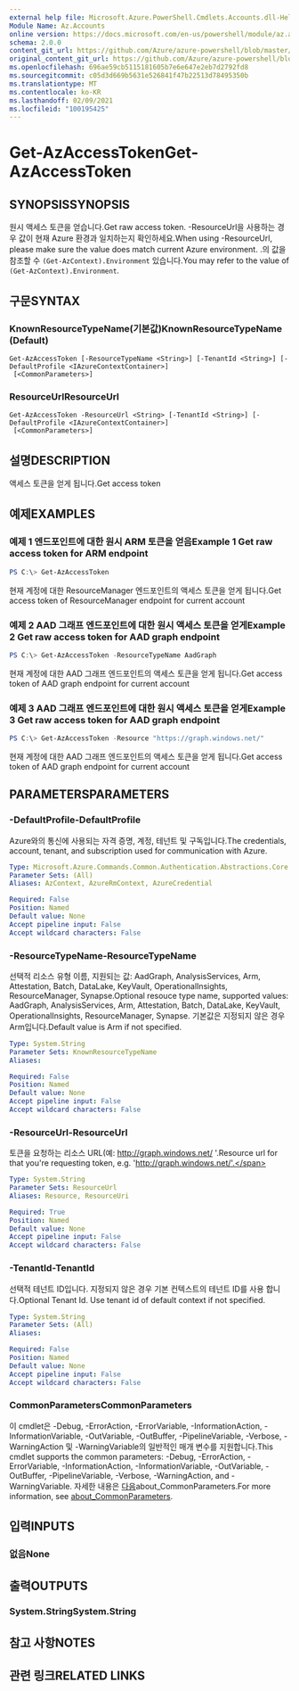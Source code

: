 ```yaml
---
external help file: Microsoft.Azure.PowerShell.Cmdlets.Accounts.dll-Help.xml
Module Name: Az.Accounts
online version: https://docs.microsoft.com/en-us/powershell/module/az.accounts/get-azaccesstoken
schema: 2.0.0
content_git_url: https://github.com/Azure/azure-powershell/blob/master/src/Accounts/Accounts/help/Get-AzAccessToken.md
original_content_git_url: https://github.com/Azure/azure-powershell/blob/master/src/Accounts/Accounts/help/Get-AzAccessToken.md
ms.openlocfilehash: 696ae59cb5115181605b7e6e647e2eb7d2792fd8
ms.sourcegitcommit: c05d3d669b5631e526841f47b22513d78495350b
ms.translationtype: MT
ms.contentlocale: ko-KR
ms.lasthandoff: 02/09/2021
ms.locfileid: "100195425"
---
```

# <span data-ttu-id="438fc-101">Get-AzAccessToken</span><span class="sxs-lookup"><span data-stu-id="438fc-101">Get-AzAccessToken</span></span>

## <span data-ttu-id="438fc-102">SYNOPSIS</span><span class="sxs-lookup"><span data-stu-id="438fc-102">SYNOPSIS</span></span>
<span data-ttu-id="438fc-103">원시 액세스 토큰을 얻습니다.</span><span class="sxs-lookup"><span data-stu-id="438fc-103">Get raw access token.</span></span> <span data-ttu-id="438fc-104">-ResourceUrl을 사용하는 경우 값이 현재 Azure 환경과 일치하는지 확인하세요.</span><span class="sxs-lookup"><span data-stu-id="438fc-104">When using -ResourceUrl, please make sure the value does match current Azure environment.</span></span> <span data-ttu-id="438fc-105">.의 값을 참조할 수 `(Get-AzContext).Environment` 있습니다.</span><span class="sxs-lookup"><span data-stu-id="438fc-105">You may refer to the value of `(Get-AzContext).Environment`.</span></span>

## <span data-ttu-id="438fc-106">구문</span><span class="sxs-lookup"><span data-stu-id="438fc-106">SYNTAX</span></span>

### <span data-ttu-id="438fc-107">KnownResourceTypeName(기본값)</span><span class="sxs-lookup"><span data-stu-id="438fc-107">KnownResourceTypeName (Default)</span></span>
```
Get-AzAccessToken [-ResourceTypeName <String>] [-TenantId <String>] [-DefaultProfile <IAzureContextContainer>]
 [<CommonParameters>]
```

### <span data-ttu-id="438fc-108">ResourceUrl</span><span class="sxs-lookup"><span data-stu-id="438fc-108">ResourceUrl</span></span>
```
Get-AzAccessToken -ResourceUrl <String> [-TenantId <String>] [-DefaultProfile <IAzureContextContainer>]
 [<CommonParameters>]
```

## <span data-ttu-id="438fc-109">설명</span><span class="sxs-lookup"><span data-stu-id="438fc-109">DESCRIPTION</span></span>
<span data-ttu-id="438fc-110">액세스 토큰을 얻게 됩니다.</span><span class="sxs-lookup"><span data-stu-id="438fc-110">Get access token</span></span>

## <span data-ttu-id="438fc-111">예제</span><span class="sxs-lookup"><span data-stu-id="438fc-111">EXAMPLES</span></span>

### <span data-ttu-id="438fc-112">예제 1 엔드포인트에 대한 원시 ARM 토큰을 얻음</span><span class="sxs-lookup"><span data-stu-id="438fc-112">Example 1 Get raw access token for ARM endpoint</span></span>
```powershell
PS C:\> Get-AzAccessToken
```

<span data-ttu-id="438fc-113">현재 계정에 대한 ResourceManager 엔드포인트의 액세스 토큰을 얻게 됩니다.</span><span class="sxs-lookup"><span data-stu-id="438fc-113">Get access token of ResourceManager endpoint for current account</span></span>

### <span data-ttu-id="438fc-114">예제 2 AAD 그래프 엔드포인트에 대한 원시 액세스 토큰을 얻게</span><span class="sxs-lookup"><span data-stu-id="438fc-114">Example 2 Get raw access token for AAD graph endpoint</span></span>
```powershell
PS C:\> Get-AzAccessToken -ResourceTypeName AadGraph
```

<span data-ttu-id="438fc-115">현재 계정에 대한 AAD 그래프 엔드포인트의 액세스 토큰을 얻게 됩니다.</span><span class="sxs-lookup"><span data-stu-id="438fc-115">Get access token of AAD graph endpoint for current account</span></span>

### <span data-ttu-id="438fc-116">예제 3 AAD 그래프 엔드포인트에 대한 원시 액세스 토큰을 얻게</span><span class="sxs-lookup"><span data-stu-id="438fc-116">Example 3 Get raw access token for AAD graph endpoint</span></span>
```powershell
PS C:\> Get-AzAccessToken -Resource "https://graph.windows.net/"
```

<span data-ttu-id="438fc-117">현재 계정에 대한 AAD 그래프 엔드포인트의 액세스 토큰을 얻게 됩니다.</span><span class="sxs-lookup"><span data-stu-id="438fc-117">Get access token of AAD graph endpoint for current account</span></span>

## <span data-ttu-id="438fc-118">PARAMETERS</span><span class="sxs-lookup"><span data-stu-id="438fc-118">PARAMETERS</span></span>

### <span data-ttu-id="438fc-119">-DefaultProfile</span><span class="sxs-lookup"><span data-stu-id="438fc-119">-DefaultProfile</span></span>
<span data-ttu-id="438fc-120">Azure와의 통신에 사용되는 자격 증명, 계정, 테넌트 및 구독입니다.</span><span class="sxs-lookup"><span data-stu-id="438fc-120">The credentials, account, tenant, and subscription used for communication with Azure.</span></span>

```yaml
Type: Microsoft.Azure.Commands.Common.Authentication.Abstractions.Core.IAzureContextContainer
Parameter Sets: (All)
Aliases: AzContext, AzureRmContext, AzureCredential

Required: False
Position: Named
Default value: None
Accept pipeline input: False
Accept wildcard characters: False
```

### <span data-ttu-id="438fc-121">-ResourceTypeName</span><span class="sxs-lookup"><span data-stu-id="438fc-121">-ResourceTypeName</span></span>
<span data-ttu-id="438fc-122">선택적 리소스 유형 이름, 지원되는 값: AadGraph, AnalysisServices, Arm, Attestation, Batch, DataLake, KeyVault, OperationalInsights, ResourceManager, Synapse.</span><span class="sxs-lookup"><span data-stu-id="438fc-122">Optional resouce type name, supported values: AadGraph, AnalysisServices, Arm, Attestation, Batch, DataLake, KeyVault, OperationalInsights, ResourceManager, Synapse.</span></span> <span data-ttu-id="438fc-123">기본값은 지정되지 않은 경우 Arm입니다.</span><span class="sxs-lookup"><span data-stu-id="438fc-123">Default value is Arm if not specified.</span></span>

```yaml
Type: System.String
Parameter Sets: KnownResourceTypeName
Aliases:

Required: False
Position: Named
Default value: None
Accept pipeline input: False
Accept wildcard characters: False
```

### <span data-ttu-id="438fc-124">-ResourceUrl</span><span class="sxs-lookup"><span data-stu-id="438fc-124">-ResourceUrl</span></span>
<span data-ttu-id="438fc-125">토큰을 요청하는 리소스 URL(예: http://graph.windows.net/ '.</span><span class="sxs-lookup"><span data-stu-id="438fc-125">Resource url for that you're requesting token, e.g. 'http://graph.windows.net/'.</span></span>

```yaml
Type: System.String
Parameter Sets: ResourceUrl
Aliases: Resource, ResourceUri

Required: True
Position: Named
Default value: None
Accept pipeline input: False
Accept wildcard characters: False
```

### <span data-ttu-id="438fc-126">-TenantId</span><span class="sxs-lookup"><span data-stu-id="438fc-126">-TenantId</span></span>
<span data-ttu-id="438fc-127">선택적 테넌트 ID입니다. 지정되지 않은 경우 기본 컨텍스트의 테넌트 ID를 사용 합니다.</span><span class="sxs-lookup"><span data-stu-id="438fc-127">Optional Tenant Id. Use tenant id of default context if not specified.</span></span>

```yaml
Type: System.String
Parameter Sets: (All)
Aliases:

Required: False
Position: Named
Default value: None
Accept pipeline input: False
Accept wildcard characters: False
```

### <span data-ttu-id="438fc-128">CommonParameters</span><span class="sxs-lookup"><span data-stu-id="438fc-128">CommonParameters</span></span>
<span data-ttu-id="438fc-129">이 cmdlet은 -Debug, -ErrorAction, -ErrorVariable, -InformationAction, -InformationVariable, -OutVariable, -OutBuffer, -PipelineVariable, -Verbose, -WarningAction 및 -WarningVariable의 일반적인 매개 변수를 지원합니다.</span><span class="sxs-lookup"><span data-stu-id="438fc-129">This cmdlet supports the common parameters: -Debug, -ErrorAction, -ErrorVariable, -InformationAction, -InformationVariable, -OutVariable, -OutBuffer, -PipelineVariable, -Verbose, -WarningAction, and -WarningVariable.</span></span> <span data-ttu-id="438fc-130">자세한 내용은 [다음](http://go.microsoft.com/fwlink/?LinkID=113216)about_CommonParameters.</span><span class="sxs-lookup"><span data-stu-id="438fc-130">For more information, see [about_CommonParameters](http://go.microsoft.com/fwlink/?LinkID=113216).</span></span>

## <span data-ttu-id="438fc-131">입력</span><span class="sxs-lookup"><span data-stu-id="438fc-131">INPUTS</span></span>

### <span data-ttu-id="438fc-132">없음</span><span class="sxs-lookup"><span data-stu-id="438fc-132">None</span></span>

## <span data-ttu-id="438fc-133">출력</span><span class="sxs-lookup"><span data-stu-id="438fc-133">OUTPUTS</span></span>

### <span data-ttu-id="438fc-134">System.String</span><span class="sxs-lookup"><span data-stu-id="438fc-134">System.String</span></span>

## <span data-ttu-id="438fc-135">참고 사항</span><span class="sxs-lookup"><span data-stu-id="438fc-135">NOTES</span></span>

## <span data-ttu-id="438fc-136">관련 링크</span><span class="sxs-lookup"><span data-stu-id="438fc-136">RELATED LINKS</span></span>
